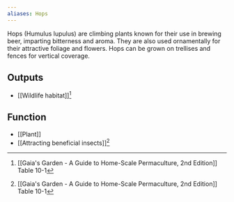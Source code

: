 ```yaml
---
aliases: Hops
---
```

Hops (Humulus lupulus) are climbing plants known for their use in brewing beer, imparting bitterness and aroma. They are also used ornamentally for their attractive foliage and flowers. Hops can be grown on trellises and fences for vertical coverage.
## Outputs
- [[Wildlife habitat]][^1]
## Function
- [[Plant]]
- [[Attracting beneficial insects]][^1]

[^1]: [[Gaia's Garden - A Guide to Home-Scale Permaculture, 2nd Edition]] Table 10-1